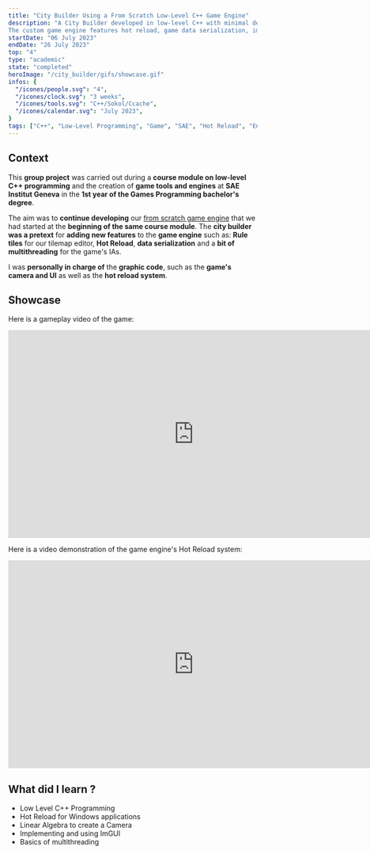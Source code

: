 ```yaml
---
title: "City Builder Using a From Scratch Low-Level C++ Game Engine"
description: "A City Builder developed in low-level C++ with minimal dependencies.
The custom game engine features hot reload, game data serialization, image, UI, and text rendering, audio decoding and playback, and a built-in tile editor."
startDate: "06 July 2023"
endDate: "26 July 2023"
top: "4"
type: "academic"
state: "completed"
heroImage: "/city_builder/gifs/showcase.gif"
infos: {
  "/icones/people.svg": "4",
  "/icones/clock.svg": "3 weeks",
  "/icones/tools.svg": "C++/Sokol/Ccache",
  "/icones/calendar.svg": "July 2023",
}
tags: ["C++", "Low-Level Programming", "Game", "SAE", "Hot Reload", "Engine", "Group"]
---
```


## Context
This **group project** was carried out during a **course module on low-level C++ programming** and the creation of **game tools and engines** at **SAE Institut Geneva** in the **1st year of the Games Programming bachelor's degree**.

The aim was to **continue developing** our [from scratch game engine](/project/bopys-puzzle-adventure--runner-game) that we had started at the **beginning of the same course module**. The **city builder was a pretext** for **adding new features** to the **game engine** such as: **Rule tiles** for our tilemap editor, **Hot Reload**, **data serialization** and a **bit of multithreading** for the game's IAs.

I was **personally in charge of** the **graphic code**, such as the **game's camera and UI** as well as the **hot reload system**.

## Showcase
Here is a gameplay video of the game:
<iframe width="750" height="420" src="https://www.youtube.com/embed/NIFCpFLbMWY?si=sVnPXajlPtknl8Ay" title="YouTube video player" frameborder="0" allow="accelerometer; autoplay; clipboard-write; encrypted-media; gyroscope; picture-in-picture; web-share" referrerpolicy="strict-origin-when-cross-origin" allowfullscreen></iframe>

Here is a video demonstration of the game engine's Hot Reload system:
<iframe width="750" height="420" src="https://www.youtube.com/embed/EjKOrPznPmA?si=HGXVqrWm1sTXQisa" title="YouTube video player" frameborder="0" allow="accelerometer; autoplay; clipboard-write; encrypted-media; gyroscope; picture-in-picture; web-share" referrerpolicy="strict-origin-when-cross-origin" allowfullscreen></iframe>

## What did I learn ?
- Low Level C++ Programming
- Hot Reload for Windows applications
- Linear Algebra to create a Camera
- Implementing and using ImGUI
- Basics of multithreading